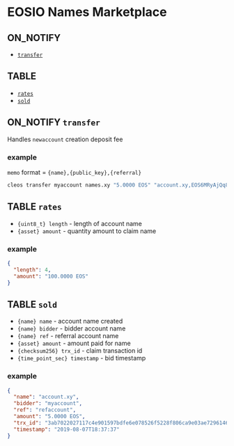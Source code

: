 # EOSIO Names Marketplace

## ON_NOTIFY

- [`transfer`](#on-notify-transfer)

## TABLE

- [`rates`](#rates-table)
- [`sold`](#sold-table)

## ON_NOTIFY `transfer`

Handles `newaccount` creation deposit fee

### example

`memo` format = `{name},{public_key},{referral}`

```bash
cleos transfer myaccount names.xy "5.0000 EOS" "account.xy,EOS6MRyAjQq8ud7hVNYcfnVPJqcVpscN5So8BhtHuGYqET5GDW5CV,refaccount"
```

## TABLE `rates`

- `{uint8_t} length` - length of account name
- `{asset} amount` - quantity amount to claim name

### example

```json
{
  "length": 4,
  "amount": "100.0000 EOS"
}
```

## TABLE `sold`

- `{name} name` - account name created
- `{name} bidder` - bidder account name
- `{name} ref` - referral account name
- `{asset} amount` - amount paid for name
- `{checksum256} trx_id` - claim transaction id
- `{time_point_sec} timestamp` - bid timestamp

### example

```json
{
  "name": "account.xy",
  "bidder": "myaccount",
  "ref": "refaccount",
  "amount": "5.0000 EOS",
  "trx_id": "3ab7022027117c4e901597bdfe6e078526f5228f806ca9e03ae729614641e5c2",
  "timestamp": "2019-08-07T18:37:37"
}
```
